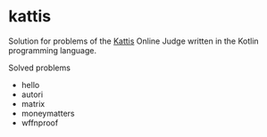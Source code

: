 # kattis
Solution for problems of the [Kattis](https://open.kattis.com/) Online Judge written in the Kotlin programming language.

Solved problems
* hello
* autori
* matrix
* moneymatters
* wffnproof

